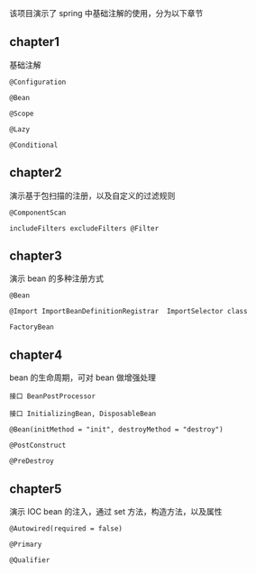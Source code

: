
该项目演示了 spring 中基础注解的使用，分为以下章节

## chapter1

基础注解

`@Configuration` 

`@Bean`

`@Scope`

`@Lazy`

`@Conditional`

## chapter2 

演示基于包扫描的注册，以及自定义的过滤规则

`@ComponentScan` 

`includeFilters excludeFilters @Filter` 

## chapter3

演示 bean 的多种注册方式

`@Bean`

`@Import ImportBeanDefinitionRegistrar  ImportSelector class `

`FactoryBean`

## chapter4

bean 的生命周期，可对 bean 做增强处理

`接口 BeanPostProcessor`

`接口 InitializingBean, DisposableBean`

`@Bean(initMethod = "init", destroyMethod = "destroy")`

`@PostConstruct`

`@PreDestroy`

## chapter5

演示 IOC bean 的注入，通过 set 方法，构造方法，以及属性

`@Autowired(required = false)`

`@Primary`

`@Qualifier`





